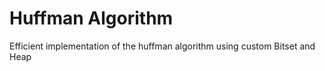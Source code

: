 # Huffman Algorithm

Efficient implementation of the huffman algorithm using custom Bitset and Heap
